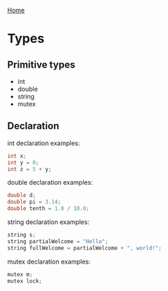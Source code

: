 [Home](https://puckowski.github.io/concert/)

# Types

## Primitive types

- int
- double
- string
- mutex

## Declaration

int declaration examples:

```cpp
int x;
int y = 0;
int z = 5 + y;
```

double declaration examples:

```cpp
double d;
double pi = 3.14;
double tenth = 1.0 / 10.0;
```

string declaration examples:

```cpp
string s;
string partialWelcome = "Hello";
string fullWelcome = partialWelcome + ", world!";
```

mutex declaration examples:

```cpp
mutex m;
mutex lock;
```
